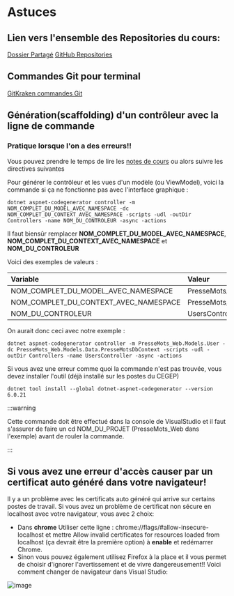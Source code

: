 # Astuces

## Lien vers l'ensemble des Repositories du cours:
[Dossier Partagé](https://cegepedouardmontpetit-my.sharepoint.com/:f:/g/personal/valerie_turgeon_cegepmontpetit_ca/Ev4ITRcpwldAjM-n1KMv0foBOD-QC6h-636O8b6xes0h6Q?e=bKJfMd)
[GitHub Repositories](https://github.com/orgs/ProgWebTransFC/repositories)

## Commandes Git pour terminal
[GitKraken commandes Git](https://cegepedouardmontpetit.sharepoint.com/:b:/r/sites/EDU-E23-420BW5EM-06139/Documents%20partages/General/gitkraken-git-basics-cheat-sheet.pdf?csf=1&web=1&e=oaWhM2)
## Génération(scaffolding) d'un contrôleur avec la ligne de commande 
### Pratique lorsque l'on a des erreurs!!

Vous pouvez prendre le temps de lire les [notes de cours](/docs/01-cours/BRISE.md) ou alors suivre les directives suivantes


Pour générer le contrôleur et les vues d'un modèle (ou ViewModel), voici la commande si ça ne fonctionne pas avec l'interface graphique :

```
dotnet aspnet-codegenerator controller -m NOM_COMPLET_DU_MODEL_AVEC_NAMESPACE -dc NOM_COMPLET_DU_CONTEXT_AVEC_NAMESPACE -scripts -udl -outDir Controllers -name NOM_DU_CONTROLEUR -async -actions
```

Il faut biensûr remplacer **NOM_COMPLET_DU_MODEL_AVEC_NAMESPACE**, **NOM_COMPLET_DU_CONTEXT_AVEC_NAMESPACE** et **NOM_DU_CONTROLEUR**

Voici des exemples de valeurs :

| Variable | Valeur | 
| :--- | :--- |
| NOM_COMPLET_DU_MODEL_AVEC_NAMESPACE | PresseMots_Web.Models.User |
| NOM_COMPLET_DU_CONTEXT_AVEC_NAMESPACE | PresseMots_Web.Models.Data.PresseMotsDbContext |
| NOM_DU_CONTROLEUR | UsersController |

On aurait donc ceci avec notre exemple :

```
dotnet aspnet-codegenerator controller -m PresseMots_Web.Models.User -dc PresseMots_Web.Models.Data.PresseMotsDbContext -scripts -udl -outDir Controllers -name UsersController -async -actions
```

Si vous avez une erreur comme quoi la commande n'est pas trouvée, vous devez installer l'outil (déjà installé sur les postes du CEGEP)

```
dotnet tool install --global dotnet-aspnet-codegenerator --version 6.0.21
```

:::warning

Cette commande doit être effectué dans la console de VisualStudio et il faut s'assurer de faire un cd NOM_DU_PROJET (PresseMots_Web dans l'exemple) avant de rouler la commande.

:::

## Si vous avez une erreur d'accès causer par un certificat auto généré dans votre navigateur!

Il y a un problème avec les certificats auto généré qui arrive sur certains postes de travail. Si vous avez un problème de certificat non sécure en localhost avec votre navigateur, vous avec 2 choix:

- Dans **chrome** Utiliser cette ligne  : chrome://flags/#allow-insecure-localhost et mettre Allow invalid certificates for resources loaded from localhost (ça devrait être la première option) à **enable** et redémarrer Chrome.
- Sinon vous pouvez également utilisez Firefox à la place et il vous permet de choisir d'ignorer l'avertissement et de vivre dangereusement!! Voici comment changer de navigateur dans Visual Studio:

![image](/autres/selectionNavigateurVisualStudio.png)


